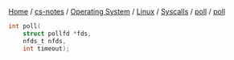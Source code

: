 [Home](https://mengxianbin.github.io) /
[cs-notes](https://mengxianbin.github.io/cs-notes/site) /
[Operating System](https://mengxianbin.github.io/cs-notes/site/Operating%20System) /
[Linux](https://mengxianbin.github.io/cs-notes/site/Operating%20System/Linux) /
[Syscalls](https://mengxianbin.github.io/cs-notes/site/Operating%20System/Linux/Syscalls) /
[poll](https://mengxianbin.github.io/cs-notes/site/Operating%20System/Linux/Syscalls/poll) /
[poll](https://mengxianbin.github.io/cs-notes/site/Operating%20System/Linux/Syscalls/poll/poll)

```c
int poll(
    struct pollfd *fds,
    nfds_t nfds,
    int timeout);
```